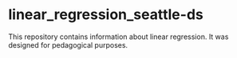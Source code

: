 # linear_regression_seattle-ds

This repository contains information about linear regression. It was designed for pedagogical purposes.
